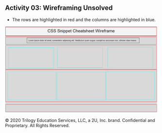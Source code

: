 ## Activity 03: Wireframing Unsolved

* The rows are highlighted in red and the columns are highlighted in blue.

![Example of an unfinished wireframe with its row and columns highlighted](./assets/Images/100-unfinished-wireframe.png)

© 2020 Trilogy Education Services, LLC, a 2U, Inc. brand. Confidential and Proprietary. All Rights Reserved.